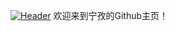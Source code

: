 [![Header](https://raw.githubusercontent.com/MartinHeinz/<OWNER>/<OWNER>/readme_header.png "Header")](https://some-url.dev/)
欢迎来到宁孜的Github主页！



